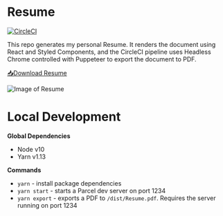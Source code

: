 # Resume

[![CircleCI](https://circleci.com/gh/erickrawczyk/resume/tree/master.svg?style=svg)](https://circleci.com/gh/erickrawczyk/resume/tree/master)

This repo generates my personal Resume. It renders the document using React and Styled Components, and the CircleCI pipeline uses Headless Chrome controlled with Puppeteer to export the document to PDF.

[📥Download Resume](https://github.com/erickrawczyk/resume/releases/download/latest/Resume.pdf)

![Image of Resume](https://eric.kraw.cz/img/Resume.jpg)

# Local Development

**Global Dependencies**

- Node v10
- Yarn v1.13

**Commands**

- `yarn` - install package dependencies
- `yarn start` - starts a Parcel dev server on port 1234
- `yarn export` - exports a PDF to `/dist/Resume.pdf`. Requires the server running on port 1234
